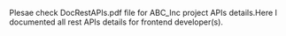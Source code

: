 Plesae check DocRestAPIs.pdf file for ABC_Inc project APIs details.Here I documented all rest APIs details for frontend developer(s).
